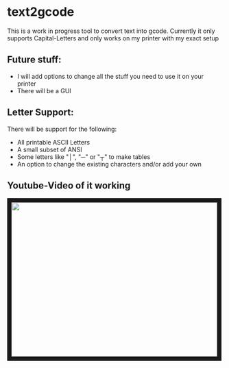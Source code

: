 # text2gcode

This is a work in progress tool to convert text into gcode.
Currently it only supports Capital-Letters and only works on my printer with my exact setup

## Future stuff:

- I will add options to change all the stuff you need to use it on your printer
- There will be a GUI

## Letter Support:

There will be support for the following:
    
* All printable ASCII Letters
* A small subset of ANSI
* Some letters like "│", "─" or "┬" to make tables
* An option to change the existing characters and/or add your own

## Youtube-Video of it working
<a href="http://www.youtube.com/watch?feature=player_embedded&v=YuanZsQcUJE
" target="_blank"><img src="http://img.youtube.com/vi/YuanZsQcUJE/0.jpg" 
alt="" width="480" height="360" border="10" /></a>